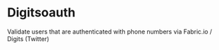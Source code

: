 Digitsoauth
=====

Validate users that are authenticated with phone numbers via Fabric.io / Digits (Twitter)
